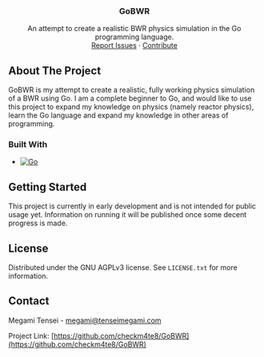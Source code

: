<h3 align="center">GoBWR</h3>

  <p align="center">
    An attempt to create a realistic BWR physics simulation in the Go programming language.
    <br />
    <a href="https://github.com/checkm4te8/GoBWR/issues/new">Report Issues</a>
    &middot;
    <a href="https://github.com/checkm4te8/GoBWR/pulls">Contribute</a>
  </p>
</div>



<!-- ABOUT THE PROJECT -->
## About The Project

GoBWR is my attempt to create a realistic, fully working physics simulation of a BWR using Go. I am a complete beginner to Go, and would like to use this project to expand my knowledge on physics (namely reactor physics), learn the Go language and expand my knowledge in other areas of programming.


### Built With

* [![Go][Go]][Go-url]


<!-- GETTING STARTED -->
## Getting Started

This project is currently in early development and is not intended for public usage yet. Information on running it will be published once some decent progress is made.

<!-- LICENSE -->
## License

Distributed under the GNU AGPLv3 license. See `LICENSE.txt` for more information.

<!-- CONTACT -->
## Contact

Megami Tensei - megami@tenseimegami.com

Project Link: [https://github.com/checkm4te8/GoBWR](https://github.com/checkm4te8/GoBWR)



<!-- MARKDOWN LINKS & IMAGES -->
<!-- https://www.markdownguide.org/basic-syntax/#reference-style-links -->
[Go]: https://img.shields.io/badge/Go-00ADD8?logo=Go&logoColor=white&style=for-the-badge
[Go-url]: https://go.dev/
